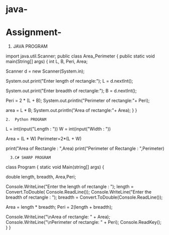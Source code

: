 # java-
# Assignment-
1.	JAVA PROGRAM 

import java.util.Scanner; 
public class Area_Perimeter 
{ 
public static void main(String[] args) 
{ 
int L, B, Peri, Area; 

Scanner d = new Scanner(System.in); 

System.out.print("Enter length of rectangle:"); 
L = d.nextInt(); 

System.out.print("Enter breadth of rectangle:"); 
B = d.nextInt(); 

Peri = 2 * (L + B); 
System.out.println("Perimeter of rectangle:"+ Peri); 

area = L * B; 
System.out.println("Area of rectangle:"+ Area); 
} 
}


    2.	Python PROGRAM 

L = int(input("Length : ")) 
W = int(input("Width : "))
 
Area = (L * W)
Perimeter=2*(L + W)
 
print("Area of Rectangle : ",Area) 
print("Perimeter of Rectangle : ",Perimeter)

      3.C# SHARP PROGRAM 

class Program 
{ 
static void Main(string[] args) 
{ 

double length, breadth, Area,Peri; 

Console.WriteLine("Enter the length of rectangle : "); 
length = Convert.ToDouble( Console.ReadLine()); 
Console.WriteLine("Enter the breadth of rectangle : "); 
breadth = Convert.ToDouble(Console.ReadLine()); 

Area = length * breadth; 
Peri = 2(length + breadth); 

Console.WriteLine("\nArea of rectangle: " + Area); 
Console.WriteLine("\nPerimeter of rectangle: " + Peri); 
Console.ReadKey(); 
} 
}
